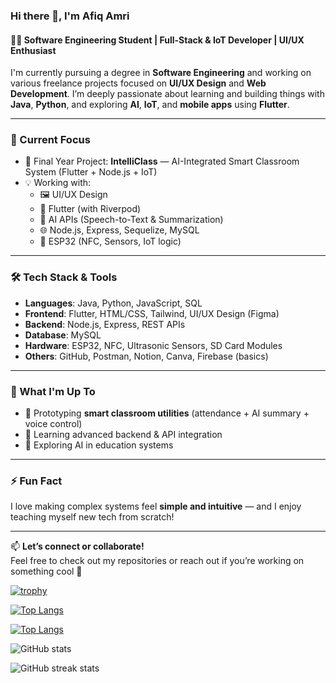 ### Hi there 👋, I'm Afiq Amri

#### 👨‍💻 Software Engineering Student | Full-Stack & IoT Developer | UI/UX Enthusiast

I'm currently pursuing a degree in **Software Engineering** and working on various freelance projects focused on **UI/UX Design** and **Web Development**. I’m deeply passionate about learning and building things with **Java**, **Python**, and exploring **AI**, **IoT**, and **mobile apps** using **Flutter**.

---

### 🚀 Current Focus
- 🧠 Final Year Project: **IntelliClass** — AI-Integrated Smart Classroom System (Flutter + Node.js + IoT)
- 💡 Working with:
  - 🖼️ UI/UX Design
  - 📱 Flutter (with Riverpod)
  - 🧠 AI APIs (Speech-to-Text & Summarization)
  - 🌐 Node.js, Express, Sequelize, MySQL
  - 📡 ESP32 (NFC, Sensors, IoT logic)

---

### 🛠️ Tech Stack & Tools
- **Languages**: Java, Python, JavaScript, SQL
- **Frontend**: Flutter, HTML/CSS, Tailwind, UI/UX Design (Figma)
- **Backend**: Node.js, Express, REST APIs
- **Database**: MySQL
- **Hardware**: ESP32, NFC, Ultrasonic Sensors, SD Card Modules
- **Others**: GitHub, Postman, Notion, Canva, Firebase (basics)

---

### 📌 What I'm Up To
- 🔭 Prototyping **smart classroom utilities** (attendance + AI summary + voice control)
- 🧪 Learning advanced backend & API integration
- 🌱 Exploring AI in education systems

---

### ⚡ Fun Fact
I love making complex systems feel **simple and intuitive** — and I enjoy teaching myself new tech from scratch!

---

📫 **Let’s connect or collaborate!**  
Feel free to check out my repositories or reach out if you’re working on something cool 🚀


[![trophy](https://github-profile-trophy.vercel.app/?username=afiqamrii)](https://github.com/ryo-ma/github-profile-trophy)

[![Top Langs](https://github-readme-stats.vercel.app/api/top-langs/?username=afiqamrii&langs_count=6&layout=compact)](https://github.com/anuraghazra/github-readme-stats)

[![Top Langs](https://github-readme-stats.vercel.app/api/top-langs/?username=afiqamrii)](https://github.com/anuraghazra/github-readme-stats)

![GitHub stats](https://github-readme-stats.vercel.app/api?username=afiqamrii&show_icons=true)  

![GitHub streak stats](https://streak-stats.demolab.com/?user=afiqamrii)  







